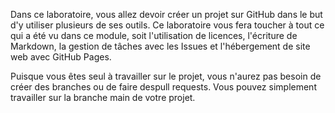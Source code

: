 Dans ce laboratoire, vous allez devoir créer un projet sur GitHub dans le but d'y utiliser plusieurs de ses outils. Ce laboratoire vous fera toucher à tout ce qui a été vu dans ce module, 
soit l'utilisation de licences, l'écriture de Markdown, la gestion de tâches avec les Issues et l'hébergement de site web avec GitHub Pages.

Puisque vous êtes seul à travailler sur le projet, vous n'aurez pas besoin de créer des branches ou de faire despull requests. 
Vous pouvez simplement travailler sur la branche main de votre projet.
